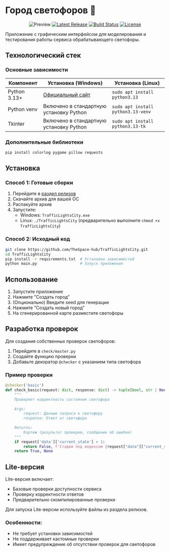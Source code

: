 # Город светофоров 🚦

<p align="center">
    <img src="https://github.com/user-attachments/assets/3b35ecfb-7da5-4516-a345-d4a849bd702a" alt="Preview">
    <a href="https://github.com/TheSpace-hub/TrafficLightsCity/releases"><img src="https://img.shields.io/github/v/release/TheSpace-hub/TrafficLightsCity?style=flat-square" alt="Latest Release"></a>
    <a href="https://github.com/TheSpace-hub/TrafficLightsCity/actions"><img src="https://img.shields.io/github/actions/workflow/status/TheSpace-hub/TrafficLightsCity/build.yml?style=flat-square&label=Build" alt="Build Status"></a>
    <a href="https://github.com/TheSpace-hub/TrafficLightsCity?tab=GPL-3.0-1-ov-file"><img src="https://img.shields.io/github/license/TheSpace-hub/TrafficLightsCity?style=flat-square" alt="License"></a>
</p>

Приложение с графическим интерфейсом для моделирования и тестирования работы сервиса обрабатывающего светофоры.

## Технологический стек

### Основные зависимости

| Компонент    | Установка (Windows)                                   | Установка (Linux)                  |
|--------------|-------------------------------------------------------|------------------------------------|
| Python 3.13+ | [Официальный сайт](https://www.python.org/downloads/) | `sudo apt install python3.13`      |
| Python venv  | Включено в стандартную установку Python               | `sudo apt install python3.13-venv` |
| Tkinter      | Включено в стандартную установку Python               | `sudo apt install python3.13-tk`   |

### Дополнительные библиотеки

```bash
pip install colorlog pygame pillow requests
```

## Установка

### Способ 1: Готовые сборки

1. Перейдите в [раздел релизов](https://github.com/TheSpace-hub/TrafficLightsCity/releases)
2. Скачайте архив для вашей ОС
3. Распакуйте архив
4. Запустите:
    - Windows: `TrafficLightsCity.exe`
    - Linux: `./TrafficLightsCity` (предварительно выполните `chmod +x TrafficLightsCity`)

### Способ 2: Исходный код

```bash
git clone https://github.com/TheSpace-hub/TrafficLightsCity.git
cd TrafficLightsCity
pip install -r requirements.txt  # Установка зависимостей
python main.py                   # Запуск приложения
```

## Использование

1. Запустите приложение
2. Нажмите "Создать город"
3. (Опционально) Введите seed для генерации
4. Нажмите "Создать новый город"
5. На сгенерированной карте разместите светофоры

## Разработка проверок

Для создания собственных проверок светофоров:

1. Перейдите в `check/master.py`
2. Создайте функцию проверки
3. Добавьте декоратор `@checker` с указанием типа светофора

### Пример проверки

```python
@checker('basic')
def check_basic(request: dict, response: dict) -> tuple[bool, str | None]:
    """
    Проверяет корректность состояния светофора
    
    Args:
        request: Данные запроса к светофору
        response: Ответ от светофора
        
    Returns:
        Кортеж (результат проверки, сообщение об ошибке)
    """
    if request['data']['current_state'] > 1:
        return False, f'Стадии под индексом {request["data"]["current_state"]} не существует.'
    return True, None
```

## Lite-версия

Lite-версия включает:

- Базовые проверки доступности сервиса
- Проверку корректности ответов
- Предварительно скомпилированные проверки

Для запуска Lite-версии используйте файлы из раздела релизов.

### Особенности:

- Не требует установки зависимостей
- Не поддерживает кастомные проверки
- Имеет предупреждение об отсутствии проверок для светофоров
